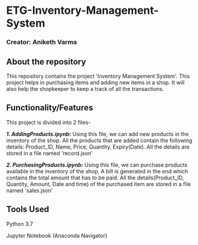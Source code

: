 # ETG-Inventory-Management-System

### **Creator**: Aniketh Varma

## About the repository
This repository contains the project 'Inventory Management System'. This project helps in purchasing items and adding new items in a shop. It will also help the shopkeeper to keep a track of all the transactions.

## Functionality/Features
This project is divided into 2 files-

***1. AddingProducts.ipynb:*** Using this file, we can add new products in the inventory of the shop. All the products that are added contain the following details: Product_ID, Name, Price, Quantity, Expiry(Date). All the details are stored in a file named 'record.json'

***2. PurchasingProducts.ipynb:*** Using this file, we can purchase products available in the inventory of the shop. A bill is generated in the end which contains the total amount that has to be paid. All the details(Product_ID, Quantity, Amount, Date and time) of the purchased item are stored in a file named 'sales.json'

## Tools Used
Python 3.7

Jupyter Notebook (Anaconda Navigator)
